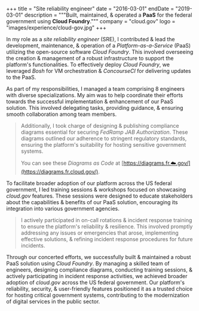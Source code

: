 +++
title = "Site reliability engineer"
date = "2016-03-01"
endDate = "2019-03-01"
description = """Built, maintained, & operated a **PaaS** for the federal government using **Cloud Foundry**."""
company = "cloud.gov"
logo = "images/experience/cloud-gov.jpg"
+++

In my role as a *site reliability engineer* (SRE), I contributed & lead the
development, maintenance, & operation of a *Platform-as-a-Service* (PaaS)
utilizing the open-source software *Cloud Foundry*. This involved overseeing the
creation & management of a robust infrastructure to support the platform's
functionalities. To effectively deploy *Cloud Foundry*, we leveraged *Bosh* for
VM orchestration & *ConcourseCI* for delivering updates to the PaaS.

As part of my responsibilities, I managed a team comprising 8 engineers with
diverse specializations. My aim was to help coordinate their efforts towards the
successful implementation & enhancement of our PaaS solution. This involved
delegating tasks, providing guidance, & ensuring smooth collaboration among team
members.

> Additionally, I took charge of designing & publishing compliance diagrams
> essential for securing *FedRamp JAB Authorization*. These diagrams outlined
> our adherence to stringent regulatory standards, ensuring the platform's
> suitability for hosting sensitive government systems.
>
> You can see these *Diagrams as Code* at
> [https://diagrams.fr.☁️.gov/](https://diagrams.fr.cloud.gov/).

To facilitate broader adoption of our platform across the US federal government,
I led training sessions & workshops focused on showcasing *cloud.gov* features.
These sessions were designed to educate stakeholders about the capabilities &
benefits of our PaaS solution, encouraging its integration into various
government agencies.

> I actively participated in on-call rotations & incident response training to
> ensure the platform's reliability & resilience. This involved promptly
> addressing any issues or emergencies that arose, implementing effective
> solutions, & refining incident response procedures for future incidents.

Through our concerted efforts, we successfully built & maintained a robust PaaS
solution using *Cloud Foundry*. By managing a skilled team of engineers,
designing compliance diagrams, conducting training sessions, & actively
participating in incident response activities, we achieved broader adoption of
*cloud.gov* across the US federal government. Our platform's reliability,
security, & user-friendly features positioned it as a trusted choice for hosting
critical government systems, contributing to the modernization of digital
services in the public sector.
